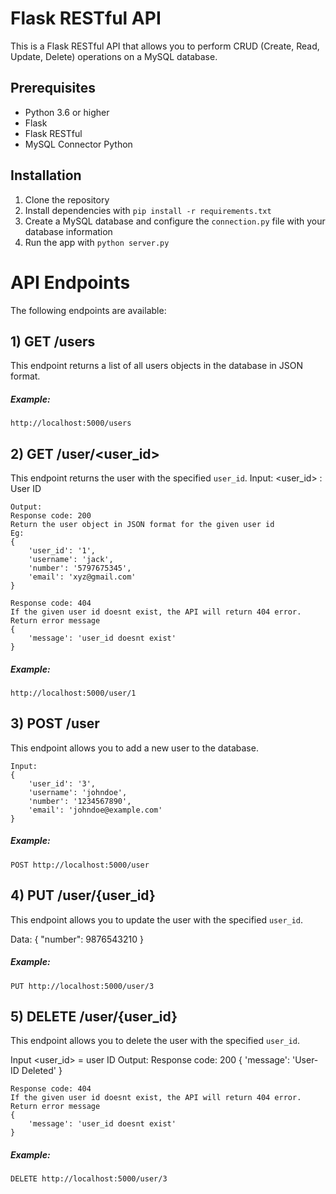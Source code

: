 # Flask RESTful API

This is a Flask RESTful API that allows you to perform CRUD (Create, Read, Update, Delete) operations on a MySQL database. 

## Prerequisites

- Python 3.6 or higher
- Flask 
- Flask RESTful
- MySQL Connector Python

## Installation

1. Clone the repository
2. Install dependencies with `pip install -r requirements.txt`
3. Create a MySQL database and configure the `connection.py` file with your database information
4. Run the app with `python server.py`

# API Endpoints

The following endpoints are available:

## 1) GET /users

This endpoint returns a list of all users objects in the database in JSON format.

##### Example:
```
http://localhost:5000/users
```


## 2) GET /user/<user_id>

This endpoint returns the user with the specified `user_id`.
Input: 
    <user_id> : User ID

    Output:
    Response code: 200
    Return the user object in JSON format for the given user id
    Eg: 
    {
        'user_id': '1',
        'username': 'jack',
        'number': '5797675345',
        'email': 'xyz@gmail.com'
    }

    Response code: 404
    If the given user id doesnt exist, the API will return 404 error.
    Return error message
    {
        'message': 'user_id doesnt exist'
    }

##### Example:
```
http://localhost:5000/user/1
```

## 3) POST /user

This endpoint allows you to add a new user to the database.
```
Input:
{
    'user_id': '3',
    'username': 'johndoe',
    'number': '1234567890',
    'email': 'johndoe@example.com'
}
```

##### Example:
```
POST http://localhost:5000/user
```

## 4) PUT /user/{user_id}

This endpoint allows you to update the user with the specified `user_id`.

Data:
{
    "number": 9876543210
}

##### Example:
```
PUT http://localhost:5000/user/3
```

## 5) DELETE /user/{user_id}

This endpoint allows you to delete the user with the specified `user_id`.

Input
    <user_id> = user ID
     Output:
    Response code: 200
        {
            'message': 'User-ID Deleted'
        }

    Response code: 404
    If the given user id doesnt exist, the API will return 404 error.
    Return error message
    {
        'message': 'user_id doesnt exist'
    }


##### Example:
```
DELETE http://localhost:5000/user/3
```

